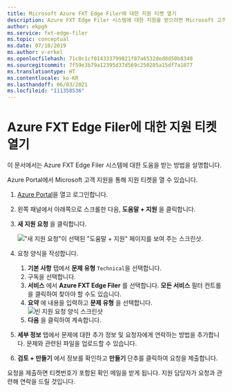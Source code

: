 ```yaml
---
title: Microsoft Azure FXT Edge Filer에 대한 지원 티켓 열기
description: Azure FXT Edge Filer 시스템에 대한 지원을 받으려면 Microsoft 고객 지원을 통해 지원 티켓을 엽니다.
author: ekpgh
ms.service: fxt-edge-filer
ms.topic: conceptual
ms.date: 07/10/2019
ms.author: v-erkel
ms.openlocfilehash: 71c0c1cf014333799821f87a6532ded8d50b8340
ms.sourcegitcommit: 7f59e3b79a12395d37d569c250285a15df7a1077
ms.translationtype: HT
ms.contentlocale: ko-KR
ms.lasthandoff: 06/03/2021
ms.locfileid: "111358536"
---
```

# <a name="open-a-support-ticket-for-the-azure-fxt-edge-filer"></a>Azure FXT Edge Filer에 대한 지원 티켓 열기

이 문서에서는 Azure FXT Edge Filer 시스템에 대한 도움을 받는 방법을 설명합니다.

Azure Portal에서 Microsoft 고객 지원을 통해 지원 티켓을 열 수 있습니다.

1. [Azure Portal](https://portal.azure.com/)을 열고 로그인합니다.
1. 왼쪽 패널에서 아래쪽으로 스크롤한 다음, **도움말 + 지원** 을 클릭합니다.
1. **새 지원 요청** 을 클릭합니다.

   !["새 지원 요청"이 선택된 "도움말 + 지원" 페이지를 보여 주는 스크린샷.](media/fxt-support-blank.png)

1. 요청 양식을 작성합니다.  
    1. **기본 사항** 탭에서 **문제 유형** ``Technical``을 선택합니다.
    1. 구독을 선택합니다.
    1. **서비스** 에서 **Azure FXT Edge Filer** 를 선택합니다. **모든 서비스** 필터 컨트롤을 클릭하여 찾아야 할 수도 있습니다.
    1. **요약** 에 내용을 입력하고 **문제 유형** 을 선택합니다.
    ![빈 지원 요청 양식 스크린샷](media/fxt-support-populated.png)
    1. **다음** 을 클릭하여 계속합니다.
1. **세부 정보** 탭에서 문제에 대한 추가 정보 및 요청자에게 연락하는 방법을 추가합니다. 문제와 관련된 파일을 업로드할 수 있습니다.
1. **검토 + 만들기** 에서 정보를 확인하고 **만들기** 단추를 클릭하여 요청을 제출합니다.

요청을 제출하면 티켓번호가 포함된 확인 메일을 받게 됩니다. 지원 담당자가 요청과 관련해 연락을 드릴 것입니다.
